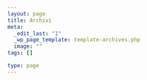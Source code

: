 ```yaml
--- 
layout: page
title: Archivi
meta: 
  _edit_last: "1"
  _wp_page_template: template-archives.php
  image: ""
tags: []

type: page
---
```


